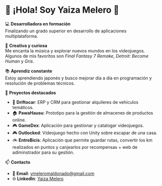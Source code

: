 # 👋 ¡Hola! Soy Yaiza Melero 🌟

💻 **Desarrolladora en formación**  
Finalizando un grado superior en desarrollo de aplicaciones multiplataforma.  

🎸 **Creativa y curiosa**  
Me encanta la música y explorar nuevos mundos en los videojuegos. Algunos de mis favoritos son *Final Fantasy 7 Remake*, *Detroit: Become Human* y *Gris*.  

📚 **Aprendiz constante**  
Estoy aprendiendo japonés y busco mejorar día a día en programación y resolución de problemas técnicos.  

🎯 **Proyectos destacados**  
- 🚗 **Driftocar**: ERP y CRM para gestionar alquileres de vehículos temáticos.  
- 🏠 **PawaHausu**: Prototipo para la gestión de almacenes de productos online.
- 🎮 **GameDex**: Aplicación para gestionar y catalogar videojuegos.
- 🎮 **Outlocked**: Videojuego hecho con Unity sobre escapar de una casa.
- 🚲 **EntreBicis**: Aplicación que permite guardar rutas, convertir los km realizados en puntos y canjearlos por recompensas + web de adiminstrador para su gestión.
  
📫 **Contacto**  
- 📧 **Email**: ymeleromaldonado@gmail.com  
- 🌐 **LinkedIn**: [Yaiza Melero](https://www.linkedin.com/in/yaiza-m-0722632a2/)  
